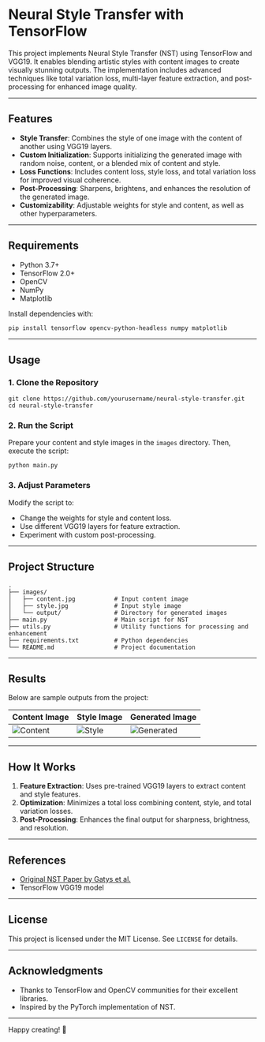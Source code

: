
# Neural Style Transfer with TensorFlow

This project implements Neural Style Transfer (NST) using TensorFlow and VGG19. It enables blending artistic styles with content images to create visually stunning outputs. The implementation includes advanced techniques like total variation loss, multi-layer feature extraction, and post-processing for enhanced image quality.

---

## Features
- **Style Transfer**: Combines the style of one image with the content of another using VGG19 layers.
- **Custom Initialization**: Supports initializing the generated image with random noise, content, or a blended mix of content and style.
- **Loss Functions**: Includes content loss, style loss, and total variation loss for improved visual coherence.
- **Post-Processing**: Sharpens, brightens, and enhances the resolution of the generated image.
- **Customizability**: Adjustable weights for style and content, as well as other hyperparameters.

---

## Requirements
- Python 3.7+
- TensorFlow 2.0+
- OpenCV
- NumPy
- Matplotlib

Install dependencies with:
```bash
pip install tensorflow opencv-python-headless numpy matplotlib

```

* * * * *

Usage
-----

### 1\. Clone the Repository

```
git clone https://github.com/yourusername/neural-style-transfer.git
cd neural-style-transfer

```

### 2\. Run the Script

Prepare your content and style images in the `images` directory. Then, execute the script:

```
python main.py

```

### 3\. Adjust Parameters

Modify the script to:

-   Change the weights for style and content loss.
-   Use different VGG19 layers for feature extraction.
-   Experiment with custom post-processing.

* * * * *

Project Structure
-----------------

```
.
├── images/
│   ├── content.jpg           # Input content image
│   ├── style.jpg             # Input style image
│   └── output/               # Directory for generated images
├── main.py                   # Main script for NST
├── utils.py                  # Utility functions for processing and enhancement
├── requirements.txt          # Python dependencies
└── README.md                 # Project documentation

```

* * * * *

Results
-------

Below are sample outputs from the project:

| Content Image | Style Image | Generated Image |
| --- | --- | --- |
| ![Content](https://chatgpt.com/c/images/content.jpg) | ![Style](https://chatgpt.com/c/images/style.jpg) | ![Generated](https://chatgpt.com/c/images/output/generated.jpg) |

* * * * *

How It Works
------------

1.  **Feature Extraction**: Uses pre-trained VGG19 layers to extract content and style features.
2.  **Optimization**: Minimizes a total loss combining content, style, and total variation losses.
3.  **Post-Processing**: Enhances the final output for sharpness, brightness, and resolution.

* * * * *

References
----------

-   [Original NST Paper by Gatys et al.](https://www.cv-foundation.org/openaccess/content_cvpr_2016/papers/Gatys_Image_Style_Transfer_CVPR_2016_paper.pdf)
-   TensorFlow VGG19 model

* * * * *

License
-------

This project is licensed under the MIT License. See `LICENSE` for details.

* * * * *

Acknowledgments
---------------

-   Thanks to TensorFlow and OpenCV communities for their excellent libraries.
-   Inspired by the PyTorch implementation of NST.

* * * * *

Happy creating! 🎨